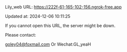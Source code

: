 Lily_web URL: https://222f-61-165-102-156.ngrok-free.app

Updated at: 2024-12-06 10:11:25

If you cannot open this URL, the server might be down.

Please contact: 

goley04@foxmail.com Or Wechat:GL_yeaH